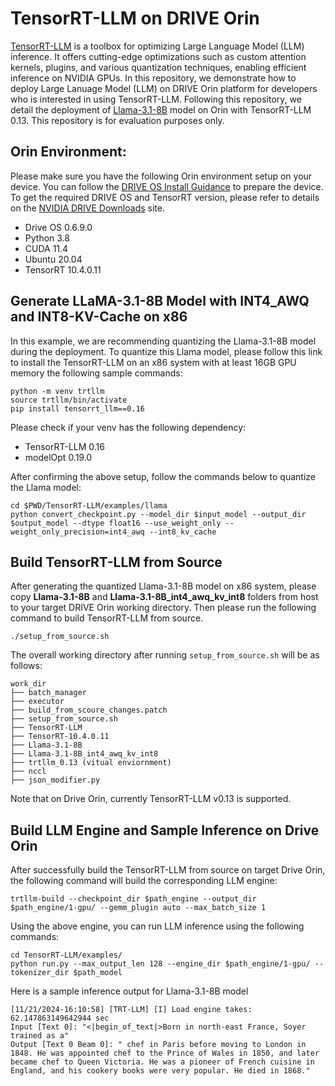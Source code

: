 # TensorRT-LLM on DRIVE Orin

[TensorRT-LLM](https://github.com/NVIDIA/TensorRT-LLM/tree/v0.13.0) is a toolbox for optimizing Large Language Model (LLM) inference. It offers cutting-edge optimizations such as custom attention kernels, plugins, and various quantization techniques, enabling efficient inference on NVIDIA GPUs. In this repository, we demonstrate how to deploy Large Lanuage Model (LLM) on DRIVE Orin platform for developers who is interested in using TensorRT-LLM. Following this repository, we detail the deployment of [Llama-3.1-8B](https://huggingface.co/meta-llama/Llama-3.1-8B) model on Orin with TensorRT-LLM 0.13. This repository is for evaluation purposes only. 


## Orin Environment:

Please make sure you have the following Orin environment setup on your device. You can follow the [DRIVE OS Install Guidance](https://developer.nvidia.com/docs/drive/drive-os/6.0.9/public/drive-os-linux-installation/index.html) to prepare the device. To get the required DRIVE OS and TensorRT version, please refer to details on the [NVIDIA DRIVE Downloads](https://developer.nvidia.com/drive/downloads) site.

- Drive OS 0.6.9.0
- Python 3.8
- CUDA 11.4
- Ubuntu 20.04
- TensorRT 10.4.0.11


## Generate LLaMA-3.1-8B Model with INT4_AWQ and INT8-KV-Cache on x86

In this example, we are recommending quantizing the Llama-3.1-8B model during the deployment. To quantize this Llama model, please follow this link to install the TensorRT-LLM on an x86 system with at least 16GB GPU memory the following sample commands: 

```
python -m venv trtllm
source trtllm/bin/activate
pip install tensorrt_llm==0.16 
```
Please check if your venv has the following dependency:
- TensorRT-LLM 0.16
- modelOpt 0.19.0

After confirming the above setup, follow the commands below to quantize the Llama model:
```
cd $PWD/TensorRT-LLM/examples/llama 
python convert_checkpoint.py --model_dir $input_model --output_dir $output_model --dtype float16 --use_weight_only --weight_only_precision=int4_awq --int8_kv_cache
```




## Build TensorRT-LLM from Source

After generating the quantized Llama-3.1-8B model on x86 system, please copy **Llama-3.1-8B** and **Llama-3.1-8B_int4_awq_kv_int8** folders from host to your target DRIVE Orin working directory. Then please run the following command to build TensorRT-LLM from source. 
```
./setup_from_source.sh
```

The overall working directory after running `setup_from_source.sh` will be as follows:
```
work_dir
├── batch_manager 
├── executor
├── build_from_scoure_changes.patch 
├── setup_from_source.sh 
├── TensorRT-LLM
├── TensorRT-10.4.0.11
├── Llama-3.1-8B
├── Llama-3.1-8B_int4_awq_kv_int8 
├── trtllm_0.13 (vitual enviornment)
├── nccl
├── json_modifier.py
```
Note that on Drive Orin, currently TensorRT-LLM v0.13 is supported.

## Build LLM Engine and Sample Inference on Drive Orin
After successfully build the TensorRT-LLM from source on target Drive Orin, the following command will build the corresponding LLM engine:
```
trtllm-build --checkpoint_dir $path_engine --output_dir $path_engine/1-gpu/ --gemm_plugin auto --max_batch_size 1 
```

Using the above engine, you can run LLM inference using the following commands:
```
cd TensorRT-LLM/examples/
python run.py --max_output_len 128 --engine_dir $path_engine/1-gpu/ --tokenizer_dir $path_model 
```

Here is a sample inference output for Llama-3.1-8B model 
```
[11/21/2024-16:10:58] [TRT-LLM] [I] Load engine takes: 62.147863149642944 sec
Input [Text 0]: "<|begin_of_text|>Born in north-east France, Soyer trained as a"
Output [Text 0 Beam 0]: " chef in Paris before moving to London in 1848. He was appointed chef to the Prince of Wales in 1850, and later became chef to Queen Victoria. He was a pioneer of French cuisine in England, and his cookery books were very popular. He died in 1868."
```
